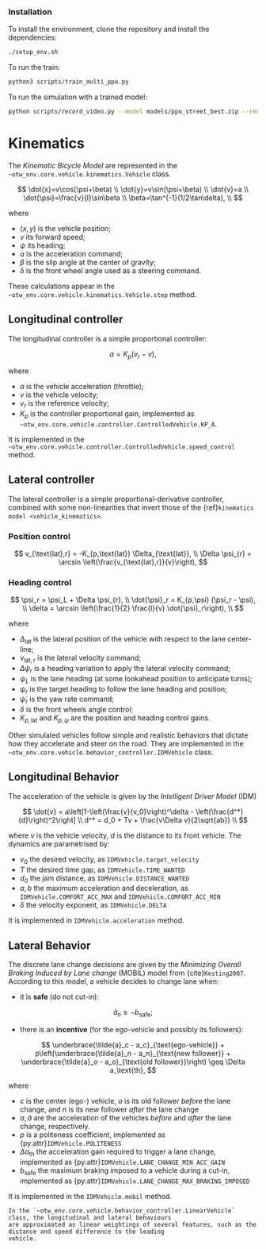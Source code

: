 ### Installation
To install the environment, clone the repository and install the dependencies:

```bash
./setup_env.sh
```

To run the train:
```bash
python3 scripts/train_multi_ppo.py
```

To run the simulation with a trained model:

```bash
python scripts/record_video.py --model models/ppo_street_best.zip --render human
```

# Kinematics

The *Kinematic Bicycle Model* are represented in the `~otw_env.core.vehicle.kinematics.Vehicle` class.

$$
\dot{x}=v\cos(\psi+\beta) \\ \dot{y}=v\sin(\psi+\beta) \\ \dot{v}=a \\ \dot{\psi}=\frac{v}{l}\sin\beta \\ \beta=\tan^{-1}(1/2\tan\delta), \\
$$

where

- $(x, y)$ is the vehicle position;
- $v$ its forward speed;
- $\psi$ its heading;
- $a$ is the acceleration command;
- $\beta$ is the slip angle at the center of gravity;
- $\delta$ is the front wheel angle used as a steering command.

These calculations appear in the `~otw_env.core.vehicle.kinematics.Vehicle.step` method.

## Longitudinal controller

The longitudinal controller is a simple proportional controller:

$$
a = K_p(v_r - v),
$$

where

- $a$ is the vehicle acceleration (throttle);
- $v$ is the vehicle velocity;
- $v_r$ is the reference velocity;
- $K_p$ is the controller proportional gain, implemented as `~otw_env.core.vehicle.controller.ControlledVehicle.KP_A`.

It is implemented in the `~otw_env.core.vehicle.controller.ControlledVehicle.speed_control` method.

## Lateral controller

The lateral controller is a simple proportional-derivative controller, combined with some non-linearities that invert those of the {ref}`kinematics model <vehicle_kinematics>`.

### Position control

$$
v_{\text{lat},r} = -K_{p,\text{lat}} \Delta_{\text{lat}}, \\ \Delta \psi_{r} = \arcsin \left(\frac{v_{\text{lat},r}}{v}\right),
$$

### Heading control

$$
\psi_r = \psi_L + \Delta \psi_{r}, \\ \dot{\psi}_r = K_{p,\psi} (\psi_r - \psi), \\ \delta = \arcsin \left(\frac{1}{2} \frac{l}{v} \dot{\psi}_r\right), \\
$$

where

- $\Delta_{\text{lat}}$ is the lateral position of the vehicle with respect to the lane center-line;
- $v_{\text{lat},r}$ is the lateral velocity command;
- $\Delta \psi_{r}$ is a heading variation to apply the lateral velocity command;
- $\psi_L$ is the lane heading (at some lookahead position to anticipate turns);
- $\psi_r$ is the target heading to follow the lane heading and position;
- $\dot{\psi}_r$ is the yaw rate command;
- $\delta$ is the front wheels angle control;
- $K_{p,\text{lat}}$ and $K_{p,\psi}$ are the position and heading control gains.

Other simulated vehicles follow simple and realistic behaviors that dictate how they accelerate and
steer on the road. They are implemented in the `~otw_env.core.vehicle.behavior_controller.IDMVehicle` class.

## Longitudinal Behavior

The acceleration of the vehicle is given by the *Intelligent Driver Model* (IDM) 

$$
\dot{v} = a\left[1-\left(\frac{v}{v_0}\right)^\delta - \left(\frac{d^*}{d}\right)^2\right] \\ d^* = d_0 + Tv + \frac{v\Delta v}{2\sqrt{ab}} \\
$$

where $v$ is the vehicle velocity, $d$ is the distance to its front vehicle.
The dynamics are parametrised by:

- $v_0$ the desired velocity, as `IDMVehicle.target_velocity`
- $T$ the desired time gap, as `IDMVehicle.TIME_WANTED`
- $d_0$ the jam distance, as `IDMVehicle.DISTANCE_WANTED`
- $a,\,b$ the maximum acceleration and deceleration, as `IDMVehicle.COMFORT_ACC_MAX` and `IDMVehicle.COMFORT_ACC_MIN`
- $\delta$ the velocity exponent, as `IDMVehicle.DELTA`

It is implemented in `IDMVehicle.acceleration` method.

## Lateral Behavior

The discrete lane change decisions are given by the *Minimizing Overall Braking Induced by Lane change* (MOBIL) model from {cite}`Kesting2007`.
According to this model, a vehicle decides to change lane when:

- it is **safe** (do not cut-in):

$$
\tilde{a}_n \geq - b_\text{safe};
$$

- there is an **incentive** (for the ego-vehicle and possibly its followers):

$$
\underbrace{\tilde{a}_c - a_c}_{\text{ego-vehicle}} + p\left(\underbrace{\tilde{a}_n - a_n}_{\text{new follower}} + \underbrace{\tilde{a}_o - a_o}_{\text{old follower}}\right) \geq \Delta a_\text{th},
$$

where

- $c$ is the center (ego-) vehicle, $o$ is its old follower *before* the lane change, and $n$ is its new follower *after* the lane change
- $a, \tilde{a}$ are the acceleration of the vehicles *before* and *after* the lane change, respectively.
- $p$ is a politeness coefficient, implemented as {py:attr}`IDMVehicle.POLITENESS`
- $\Delta a_\text{th}$ the acceleration gain required to trigger a lane change, implemented as {py:attr}`IDMVehicle.LANE_CHANGE_MIN_ACC_GAIN`
- $b_\text{safe}$ the maximum braking imposed to a vehicle during a cut-in, implemented as {py:attr}`IDMVehicle.LANE_CHANGE_MAX_BRAKING_IMPOSED`

It is implemented in the `IDMVehicle.mobil` method.

```{note}
In the `~otw_env.core.vehicle.behavior_controller.LinearVehicle` class, the longitudinal and lateral behaviours
are approximated as linear weightings of several features, such as the distance and speed difference to the leading
vehicle.
```